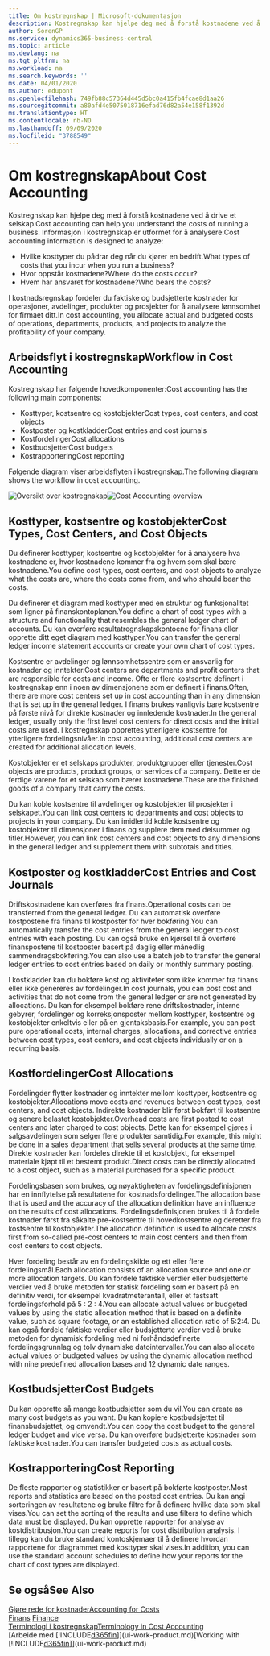```yaml
---
title: Om kostregnskap | Microsoft-dokumentasjon
description: Kostregnskap kan hjelpe deg med å forstå kostnadene ved å drive et selskap.
author: SorenGP
ms.service: dynamics365-business-central
ms.topic: article
ms.devlang: na
ms.tgt_pltfrm: na
ms.workload: na
ms.search.keywords: ''
ms.date: 04/01/2020
ms.author: edupont
ms.openlocfilehash: 749fb88c57364d445d5bc0a415fb4fcae8d1aa26
ms.sourcegitcommit: a80afd4e5075018716efad76d82a54e158f1392d
ms.translationtype: HT
ms.contentlocale: nb-NO
ms.lasthandoff: 09/09/2020
ms.locfileid: "3788549"
---
```

# <a name="about-cost-accounting"></a><span data-ttu-id="cef04-103">Om kostregnskap</span><span class="sxs-lookup"><span data-stu-id="cef04-103">About Cost Accounting</span></span>
<span data-ttu-id="cef04-104">Kostregnskap kan hjelpe deg med å forstå kostnadene ved å drive et selskap.</span><span class="sxs-lookup"><span data-stu-id="cef04-104">Cost accounting can help you understand the costs of running a business.</span></span> <span data-ttu-id="cef04-105">Informasjon i kostregnskap er utformet for å analysere:</span><span class="sxs-lookup"><span data-stu-id="cef04-105">Cost accounting information is designed to analyze:</span></span>  

-   <span data-ttu-id="cef04-106">Hvilke kosttyper du pådrar deg når du kjører en bedrift.</span><span class="sxs-lookup"><span data-stu-id="cef04-106">What types of costs that you incur when you run a business?</span></span>  
-   <span data-ttu-id="cef04-107">Hvor oppstår kostnadene?</span><span class="sxs-lookup"><span data-stu-id="cef04-107">Where do the costs occur?</span></span>  
-   <span data-ttu-id="cef04-108">Hvem har ansvaret for kostnadene?</span><span class="sxs-lookup"><span data-stu-id="cef04-108">Who bears the costs?</span></span>  

<span data-ttu-id="cef04-109">I kostnadsregnskap fordeler du faktiske og budsjetterte kostnader for operasjoner, avdelinger, produkter og prosjekter for å analysere lønnsomhet for firmaet ditt.</span><span class="sxs-lookup"><span data-stu-id="cef04-109">In cost accounting, you allocate actual and budgeted costs of operations, departments, products, and projects to analyze the profitability of your company.</span></span>  

## <a name="workflow-in-cost-accounting"></a><span data-ttu-id="cef04-110">Arbeidsflyt i kostregnskap</span><span class="sxs-lookup"><span data-stu-id="cef04-110">Workflow in Cost Accounting</span></span>  
<span data-ttu-id="cef04-111">Kostregnskap har følgende hovedkomponenter:</span><span class="sxs-lookup"><span data-stu-id="cef04-111">Cost accounting has the following main components:</span></span>  

-   <span data-ttu-id="cef04-112">Kosttyper, kostsentre og kostobjekter</span><span class="sxs-lookup"><span data-stu-id="cef04-112">Cost types, cost centers, and cost objects</span></span>  
-   <span data-ttu-id="cef04-113">Kostposter og kostkladder</span><span class="sxs-lookup"><span data-stu-id="cef04-113">Cost entries and cost journals</span></span>  
-   <span data-ttu-id="cef04-114">Kostfordelinger</span><span class="sxs-lookup"><span data-stu-id="cef04-114">Cost allocations</span></span>  
-   <span data-ttu-id="cef04-115">Kostbudsjetter</span><span class="sxs-lookup"><span data-stu-id="cef04-115">Cost budgets</span></span>
-   <span data-ttu-id="cef04-116">Kostrapportering</span><span class="sxs-lookup"><span data-stu-id="cef04-116">Cost reporting</span></span>  

<span data-ttu-id="cef04-117">Følgende diagram viser arbeidsflyten i kostregnskap.</span><span class="sxs-lookup"><span data-stu-id="cef04-117">The following diagram shows the workflow in cost accounting.</span></span>  

<span data-ttu-id="cef04-118">![Oversikt over kostregnskap](media/costaccountingoverview.png "CostAccountingOverview")</span><span class="sxs-lookup"><span data-stu-id="cef04-118">![Cost Accounting overview](media/costaccountingoverview.png "CostAccountingOverview")</span></span>  

## <a name="cost-types-cost-centers-and-cost-objects"></a><span data-ttu-id="cef04-119">Kosttyper, kostsentre og kostobjekter</span><span class="sxs-lookup"><span data-stu-id="cef04-119">Cost Types, Cost Centers, and Cost Objects</span></span>  
<span data-ttu-id="cef04-120">Du definerer kosttyper, kostsentre og kostobjekter for å analysere hva kostnadene er, hvor kostnadene kommer fra og hvem som skal bære kostnadene.</span><span class="sxs-lookup"><span data-stu-id="cef04-120">You define cost types, cost centers, and cost objects to analyze what the costs are, where the costs come from, and who should bear the costs.</span></span>  

<span data-ttu-id="cef04-121">Du definerer et diagram med kosttyper med en struktur og funksjonalitet som ligner på finanskontoplanen.</span><span class="sxs-lookup"><span data-stu-id="cef04-121">You define a chart of cost types with a structure and functionality that resembles the general ledger chart of accounts.</span></span> <span data-ttu-id="cef04-122">Du kan overføre resultatregnskapskontoene for finans eller opprette ditt eget diagram med kosttyper.</span><span class="sxs-lookup"><span data-stu-id="cef04-122">You can transfer the general ledger income statement accounts or create your own chart of cost types.</span></span>  

<span data-ttu-id="cef04-123">Kostsentre er avdelinger og lønnsomhetssentre som er ansvarlig for kostnader og inntekter.</span><span class="sxs-lookup"><span data-stu-id="cef04-123">Cost centers are departments and profit centers that are responsible for costs and income.</span></span> <span data-ttu-id="cef04-124">Ofte er flere kostsentre definert i kostregnskap enn i noen av dimensjonene som er definert i finans.</span><span class="sxs-lookup"><span data-stu-id="cef04-124">Often, there are more cost centers set up in cost accounting than in any dimension that is set up in the general ledger.</span></span> <span data-ttu-id="cef04-125">I finans brukes vanligvis bare kostsentre på første nivå for direkte kostnader og innledende kostnader.</span><span class="sxs-lookup"><span data-stu-id="cef04-125">In the general ledger, usually only the first level cost centers for direct costs and the initial costs are used.</span></span> <span data-ttu-id="cef04-126">I kostregnskap opprettes ytterligere kostsentre for ytterligere fordelingsnivåer.</span><span class="sxs-lookup"><span data-stu-id="cef04-126">In cost accounting, additional cost centers are created for additional allocation levels.</span></span>  

<span data-ttu-id="cef04-127">Kostobjekter er et selskaps produkter, produktgrupper eller tjenester.</span><span class="sxs-lookup"><span data-stu-id="cef04-127">Cost objects are products, product groups, or services of a company.</span></span> <span data-ttu-id="cef04-128">Dette er de ferdige varene for et selskap som bærer kostnadene.</span><span class="sxs-lookup"><span data-stu-id="cef04-128">These are the finished goods of a company that carry the costs.</span></span>  

<span data-ttu-id="cef04-129">Du kan koble kostsentre til avdelinger og kostobjekter til prosjekter i selskapet.</span><span class="sxs-lookup"><span data-stu-id="cef04-129">You can link cost centers to departments and cost objects to projects in your company.</span></span> <span data-ttu-id="cef04-130">Du kan imidlertid koble kostsentre og kostobjekter til dimensjoner i finans og supplere dem med delsummer og titler.</span><span class="sxs-lookup"><span data-stu-id="cef04-130">However, you can link cost centers and cost objects to any dimensions in the general ledger and supplement them with subtotals and titles.</span></span>  

## <a name="cost-entries-and-cost-journals"></a><span data-ttu-id="cef04-131">Kostposter og kostkladder</span><span class="sxs-lookup"><span data-stu-id="cef04-131">Cost Entries and Cost Journals</span></span>  
<span data-ttu-id="cef04-132">Driftskostnadene kan overføres fra finans.</span><span class="sxs-lookup"><span data-stu-id="cef04-132">Operational costs can be transferred from the general ledger.</span></span> <span data-ttu-id="cef04-133">Du kan automatisk overføre kostpostene fra finans til kostposter for hver bokføring.</span><span class="sxs-lookup"><span data-stu-id="cef04-133">You can automatically transfer the cost entries from the general ledger to cost entries with each posting.</span></span> <span data-ttu-id="cef04-134">Du kan også bruke en kjørsel til å overføre finanspostene til kostposter basert på daglig eller månedlig sammendragsbokføring.</span><span class="sxs-lookup"><span data-stu-id="cef04-134">You can also use a batch job to transfer the general ledger entries to cost entries based on daily or monthly summary posting.</span></span>  

<span data-ttu-id="cef04-135">I kostkladder kan du bokføre kost og aktiviteter som ikke kommer fra finans eller ikke genereres av fordelinger.</span><span class="sxs-lookup"><span data-stu-id="cef04-135">In cost journals, you can post cost and activities that do not come from the general ledger or are not generated by allocations.</span></span> <span data-ttu-id="cef04-136">Du kan for eksempel bokføre rene driftskostnader, interne gebyrer, fordelinger og korreksjonsposter mellom kosttyper, kostsentre og kostobjekter enkeltvis eller på en gjentaksbasis.</span><span class="sxs-lookup"><span data-stu-id="cef04-136">For example, you can post pure operational costs, internal charges, allocations, and corrective entries between cost types, cost centers, and cost objects individually or on a recurring basis.</span></span>  

## <a name="cost-allocations"></a><span data-ttu-id="cef04-137">Kostfordelinger</span><span class="sxs-lookup"><span data-stu-id="cef04-137">Cost Allocations</span></span>  
<span data-ttu-id="cef04-138">Fordelingder flytter kostnader og inntekter mellom kosttyper, kostsentre og kostobjekter.</span><span class="sxs-lookup"><span data-stu-id="cef04-138">Allocations move costs and revenues between cost types, cost centers, and cost objects.</span></span> <span data-ttu-id="cef04-139">Indirekte kostnader blir først bokført til kostsentre og senere belastet kostobjekter.</span><span class="sxs-lookup"><span data-stu-id="cef04-139">Overhead costs are first posted to cost centers and later charged to cost objects.</span></span> <span data-ttu-id="cef04-140">Dette kan for eksempel gjøres i salgsavdelingen som selger flere produkter samtidig.</span><span class="sxs-lookup"><span data-stu-id="cef04-140">For example, this might be done in a sales department that sells several products at the same time.</span></span> <span data-ttu-id="cef04-141">Direkte kostnader kan fordeles direkte til et kostobjekt, for eksempel materiale kjøpt til et bestemt produkt.</span><span class="sxs-lookup"><span data-stu-id="cef04-141">Direct costs can be directly allocated to a cost object, such as a material purchased for a specific product.</span></span>  

<span data-ttu-id="cef04-142">Fordelingsbasen som brukes, og nøyaktigheten av fordelingsdefinisjonen har en innflytelse på resultatene for kostnadsfordelinger.</span><span class="sxs-lookup"><span data-stu-id="cef04-142">The allocation base that is used and the accuracy of the allocation definition have an influence on the results of cost allocations.</span></span> <span data-ttu-id="cef04-143">Fordelingsdefinisjonen brukes til å fordele kostnader først fra såkalte pre-kostsentre til hovedkostsentre og deretter fra kostsentre til kostobjekter.</span><span class="sxs-lookup"><span data-stu-id="cef04-143">The allocation definition is used to allocate costs first from so-called pre-cost centers to main cost centers and then from cost centers to cost objects.</span></span>  

<span data-ttu-id="cef04-144">Hver fordeling består av en fordelingskilde og ett eller flere fordelingsmål.</span><span class="sxs-lookup"><span data-stu-id="cef04-144">Each allocation consists of an allocation source and one or more allocation targets.</span></span> <span data-ttu-id="cef04-145">Du kan fordele faktiske verdier eller budsjetterte verdier ved å bruke metoden for statisk fordeling som er basert på en definitiv verdi, for eksempel kvadratmeterantall, eller et fastsatt fordelingsforhold på 5 : 2 : 4.</span><span class="sxs-lookup"><span data-stu-id="cef04-145">You can allocate actual values or budgeted values by using the static allocation method that is based on a definite value, such as square footage, or an established allocation ratio of 5:2:4.</span></span> <span data-ttu-id="cef04-146">Du kan også fordele faktiske verdier eller budsjetterte verdier ved å bruke metoden for dynamisk fordeling med ni forhåndsdefinerte fordelingsgrunnlag og tolv dynamiske datointervaller.</span><span class="sxs-lookup"><span data-stu-id="cef04-146">You can also allocate actual values or budgeted values by using the dynamic allocation method with nine predefined allocation bases and 12 dynamic date ranges.</span></span>  

## <a name="cost-budgets"></a><span data-ttu-id="cef04-147">Kostbudsjetter</span><span class="sxs-lookup"><span data-stu-id="cef04-147">Cost Budgets</span></span>  
<span data-ttu-id="cef04-148">Du kan opprette så mange kostbudsjetter som du vil.</span><span class="sxs-lookup"><span data-stu-id="cef04-148">You can create as many cost budgets as you want.</span></span> <span data-ttu-id="cef04-149">Du kan kopiere kostbudsjettet til finansbudsjettet, og omvendt.</span><span class="sxs-lookup"><span data-stu-id="cef04-149">You can copy the cost budget to the general ledger budget and vice versa.</span></span> <span data-ttu-id="cef04-150">Du kan overføre budsjetterte kostnader som faktiske kostnader.</span><span class="sxs-lookup"><span data-stu-id="cef04-150">You can transfer budgeted costs as actual costs.</span></span>  

## <a name="cost-reporting"></a><span data-ttu-id="cef04-151">Kostrapportering</span><span class="sxs-lookup"><span data-stu-id="cef04-151">Cost Reporting</span></span>  
<span data-ttu-id="cef04-152">De fleste rapporter og statistikker er basert på bokførte kostposter.</span><span class="sxs-lookup"><span data-stu-id="cef04-152">Most reports and statistics are based on the posted cost entries.</span></span> <span data-ttu-id="cef04-153">Du kan angi sorteringen av resultatene og bruke filtre for å definere hvilke data som skal vises.</span><span class="sxs-lookup"><span data-stu-id="cef04-153">You can set the sorting of the results and use filters to define which data must be displayed.</span></span> <span data-ttu-id="cef04-154">Du kan opprette rapporter for analyse av kostdistribusjon.</span><span class="sxs-lookup"><span data-stu-id="cef04-154">You can create reports for cost distribution analysis.</span></span> <span data-ttu-id="cef04-155">I tillegg kan du bruke standard kontoskjemaer til å definere hvordan rapportene for diagrammet med kosttyper skal vises.</span><span class="sxs-lookup"><span data-stu-id="cef04-155">In addition, you can use the standard account schedules to define how your reports for the chart of cost types are displayed.</span></span>  

## <a name="see-also"></a><span data-ttu-id="cef04-156">Se også</span><span class="sxs-lookup"><span data-stu-id="cef04-156">See Also</span></span>  
 [<span data-ttu-id="cef04-157">Gjøre rede for kostnader</span><span class="sxs-lookup"><span data-stu-id="cef04-157">Accounting for Costs</span></span>](finance-manage-cost-accounting.md)  
 <span data-ttu-id="cef04-158">[Finans](finance.md) </span><span class="sxs-lookup"><span data-stu-id="cef04-158">[Finance](finance.md) </span></span>  
 [<span data-ttu-id="cef04-159">Terminologi i kostregnskap</span><span class="sxs-lookup"><span data-stu-id="cef04-159">Terminology in Cost Accounting</span></span>](finance-terminology-in-cost-accounting.md)  
 <span data-ttu-id="cef04-160">[Arbeide med [!INCLUDE[d365fin](includes/d365fin_md.md)]](ui-work-product.md)</span><span class="sxs-lookup"><span data-stu-id="cef04-160">[Working with [!INCLUDE[d365fin](includes/d365fin_md.md)]](ui-work-product.md)</span></span>
